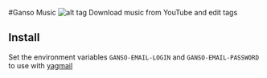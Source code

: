 #Ganso Music ![alt tag](https://raw.githubusercontent.com/Lrcezimbra/gansomusic/master/gansomusic/static/icons/favicon-96x96.png)
Download music from YouTube and edit tags

## Install
Set the environment variables `GANSO-EMAIL-LOGIN` and `GANSO-EMAIL-PASSWORD` to use with [yagmail](https://github.com/kootenpv/yagmail)
